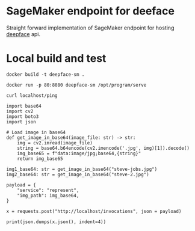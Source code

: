 # SageMaker endpoint for deeface

Straight forward implementation of SageMaker endpoint for hosting [deepface](https://github.com/serengil/deepface) api.


# Local build and test

`docker build -t deepface-sm .`

`docker run -p 80:8080 deepface-sm /opt/program/serve`

`curl localhost/ping`

```
import base64
import cv2
import boto3
import json

# Load image in base64
def get_image_in_base64(image_file: str) -> str:
    img = cv2.imread(image_file)
    string = base64.b64encode(cv2.imencode('.jpg', img)[1]).decode()
    img_base65 = f"data:image/jpg;base64,{string}"
    return img_base65

img1_base64: str = get_image_in_base64("steve-jobs.jpg")
img2_base64: str = get_image_in_base64("steve-2.jpg")

payload = {
    "service": "represent",
    "img_path": img_base64, 
}

x = requests.post("http://localhost/invocations", json = payload)

print(json.dumps(x.json(), indent=4))

```